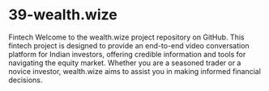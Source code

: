 # 39-wealth.wize
Fintech
Welcome to the wealth.wize project repository on GitHub. This fintech project is designed to provide an end-to-end video conversation platform for Indian investors, offering credible information and tools for navigating the equity market. Whether you are a seasoned trader or a novice investor, wealth.wize aims to assist you in making informed financial decisions.

